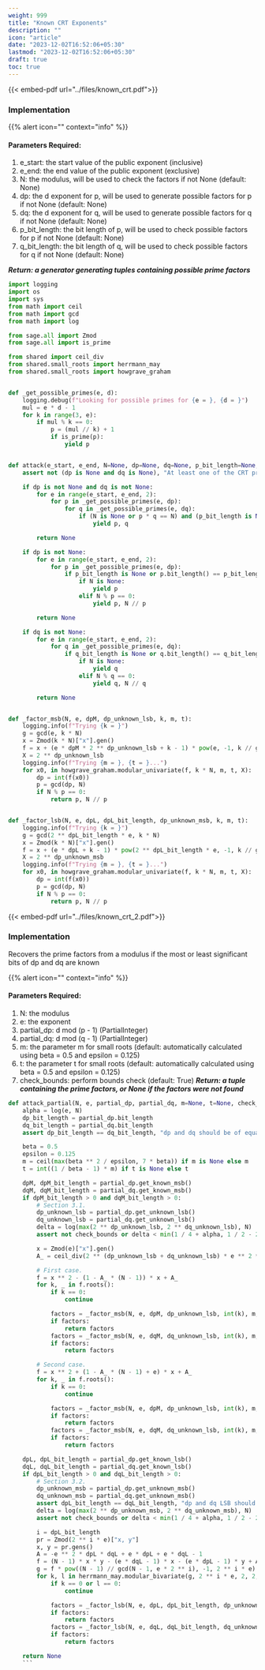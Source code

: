 ```yaml
---
weight: 999
title: "Known CRT Exponents"
description: ""
icon: "article"
date: "2023-12-02T16:52:06+05:30"
lastmod: "2023-12-02T16:52:06+05:30"
draft: true
toc: true
---
```


{{< embed-pdf url="../files/known_crt.pdf">}}

### Implementation
{{% alert icon="" context="info" %}}
#### Parameters Required:
1. e_start: the start value of the public exponent (inclusive)
2. e_end: the end value of the public exponent (exclusive)
3. N: the modulus, will be used to check the factors if not None (default: None)
4. dp: the d exponent for p, will be used to generate possible factors for p if not None (default: None)
5. dq: the d exponent for q, will be used to generate possible factors for q if not None (default: None)
6. p_bit_length: the bit length of p, will be used to check possible factors for p if not None (default: None)
7. q_bit_length: the bit length of q, will be used to check possible factors for q if not None (default: None)


***Return: a generator generating tuples containing possible prime factors***

```python
import logging
import os
import sys
from math import ceil
from math import gcd
from math import log

from sage.all import Zmod
from sage.all import is_prime

from shared import ceil_div
from shared.small_roots import herrmann_may
from shared.small_roots import howgrave_graham


def _get_possible_primes(e, d):
    logging.debug(f"Looking for possible primes for {e = }, {d = }")
    mul = e * d - 1
    for k in range(3, e):
        if mul % k == 0:
            p = (mul // k) + 1
            if is_prime(p):
                yield p


def attack(e_start, e_end, N=None, dp=None, dq=None, p_bit_length=None, q_bit_length=None):
    assert not (dp is None and dq is None), "At least one of the CRT private exponents should be known."

    if dp is not None and dq is not None:
        for e in range(e_start, e_end, 2):
            for p in _get_possible_primes(e, dp):
                for q in _get_possible_primes(e, dq):
                    if (N is None or p * q == N) and (p_bit_length is None or p.bit_length() == p_bit_length) and (q_bit_length is None or q.bit_length() == q_bit_length):
                        yield p, q

        return None

    if dp is not None:
        for e in range(e_start, e_end, 2):
            for p in _get_possible_primes(e, dp):
                if p_bit_length is None or p.bit_length() == p_bit_length:
                    if N is None:
                        yield p
                    elif N % p == 0:
                        yield p, N // p

        return None

    if dq is not None:
        for e in range(e_start, e_end, 2):
            for q in _get_possible_primes(e, dq):
                if q_bit_length is None or q.bit_length() == q_bit_length:
                    if N is None:
                        yield q
                    elif N % q == 0:
                        yield q, N // q

        return None


def _factor_msb(N, e, dpM, dp_unknown_lsb, k, m, t):
    logging.info(f"Trying {k = }")
    g = gcd(e, k * N)
    x = Zmod(k * N)["x"].gen()
    f = x + (e * dpM * 2 ** dp_unknown_lsb + k - 1) * pow(e, -1, k // g * N)
    X = 2 ** dp_unknown_lsb
    logging.info(f"Trying {m = }, {t = }...")
    for x0, in howgrave_graham.modular_univariate(f, k * N, m, t, X):
        dp = int(f(x0))
        p = gcd(dp, N)
        if N % p == 0:
            return p, N // p


def _factor_lsb(N, e, dpL, dpL_bit_length, dp_unknown_msb, k, m, t):
    logging.info(f"Trying {k = }")
    g = gcd(2 ** dpL_bit_length * e, k * N)
    x = Zmod(k * N)["x"].gen()
    f = x + (e * dpL + k - 1) * pow(2 ** dpL_bit_length * e, -1, k // g * N)
    X = 2 ** dp_unknown_msb
    logging.info(f"Trying {m = }, {t = }...")
    for x0, in howgrave_graham.modular_univariate(f, k * N, m, t, X):
        dp = int(f(x0))
        p = gcd(dp, N)
        if N % p == 0:
            return p, N // p
```


{{< embed-pdf url="../files/known_crt_2.pdf">}}
### Implementation
Recovers the prime factors from a modulus if the most or least significant bits of dp and dq are known

{{% alert icon="" context="info" %}}
#### Parameters Required:
1. N: the modulus
2. e: the exponent
3. partial_dp: d mod (p - 1) (PartialInteger)
4. partial_dq: d mod (q - 1) (PartialInteger)
5. m: the parameter m for small roots (default: automatically calculated using beta = 0.5 and epsilon = 0.125)
6. t: the parameter t for small roots (default: automatically calculated using beta = 0.5 and epsilon = 0.125)
7. check_bounds: perform bounds check (default: True)
***Return: a tuple containing the prime factors, or None if the factors were not found***

```python
def attack_partial(N, e, partial_dp, partial_dq, m=None, t=None, check_bounds=True):
    alpha = log(e, N)
    dp_bit_length = partial_dp.bit_length
    dq_bit_length = partial_dq.bit_length
    assert dp_bit_length == dq_bit_length, "dp and dq should be of equal bit length."

    beta = 0.5
    epsilon = 0.125
    m = ceil(max(beta ** 2 / epsilon, 7 * beta)) if m is None else m
    t = int((1 / beta - 1) * m) if t is None else t

    dpM, dpM_bit_length = partial_dp.get_known_msb()
    dqM, dqM_bit_length = partial_dq.get_known_msb()
    if dpM_bit_length > 0 and dqM_bit_length > 0:
        # Section 3.1.
        dp_unknown_lsb = partial_dp.get_unknown_lsb()
        dq_unknown_lsb = partial_dq.get_unknown_lsb()
        delta = log(max(2 ** dp_unknown_lsb, 2 ** dq_unknown_lsb), N)
        assert not check_bounds or delta < min(1 / 4 + alpha, 1 / 2 - 2 * alpha), f"Bounds check failed ({delta} < {min(1 / 4 + alpha, 1 / 2 - 2 * alpha)})."

        x = Zmod(e)["x"].gen()
        A_ = ceil_div(2 ** (dp_unknown_lsb + dq_unknown_lsb) * e ** 2 * dpM * dqM, N)

        # First case.
        f = x ** 2 - (1 - A_ * (N - 1)) * x + A_
        for k, _ in f.roots():
            if k == 0:
                continue

            factors = _factor_msb(N, e, dpM, dp_unknown_lsb, int(k), m, t)
            if factors:
                return factors
            factors = _factor_msb(N, e, dqM, dq_unknown_lsb, int(k), m, t)
            if factors:
                return factors

        # Second case.
        f = x ** 2 + (1 - A_ * (N - 1) + e) * x + A_
        for k, _ in f.roots():
            if k == 0:
                continue

            factors = _factor_msb(N, e, dpM, dp_unknown_lsb, int(k), m, t)
            if factors:
                return factors
            factors = _factor_msb(N, e, dqM, dq_unknown_lsb, int(k), m, t)
            if factors:
                return factors

    dpL, dpL_bit_length = partial_dp.get_known_lsb()
    dqL, dqL_bit_length = partial_dq.get_known_lsb()
    if dpL_bit_length > 0 and dqL_bit_length > 0:
        # Section 3.2.
        dp_unknown_msb = partial_dp.get_unknown_msb()
        dq_unknown_msb = partial_dq.get_unknown_msb()
        assert dpL_bit_length == dqL_bit_length, "dp and dq LSB should be of equal bit length."
        delta = log(max(2 ** dp_unknown_msb, 2 ** dq_unknown_msb), N)
        assert not check_bounds or delta < min(1 / 4 + alpha, 1 / 2 - 2 * alpha), f"Bounds check failed ({delta} < {min(1 / 4 + alpha, 1 / 2 - 2 * alpha)})."

        i = dpL_bit_length
        pr = Zmod(2 ** i * e)["x, y"]
        x, y = pr.gens()
        A = -e ** 2 * dpL * dqL + e * dpL + e * dqL - 1
        f = (N - 1) * x * y - (e * dqL - 1) * x - (e * dpL - 1) * y + A
        g = f * pow((N - 1) // gcd(N - 1, e * 2 ** i), -1, 2 ** i * e)
        for k, l in herrmann_may.modular_bivariate(g, 2 ** i * e, 2, 2, e, e):
            if k == 0 or l == 0:
                continue

            factors = _factor_lsb(N, e, dpL, dpL_bit_length, dp_unknown_msb, int(k), m, t)
            if factors:
                return factors
            factors = _factor_lsb(N, e, dqL, dqL_bit_length, dq_unknown_msb, int(l), m, t)
            if factors:
                return factors

    return None
    ```